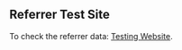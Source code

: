 ## Referrer Test Site



To check the referrer data: [Testing Website](https://jacobwsmith19.github.io/TestingWebsite/?referrer=http://www.testURL.com).

